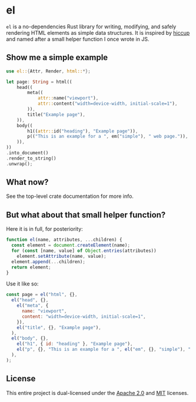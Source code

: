 # el

`el` is a no-dependencies Rust library for writing, modifying, and safely
rendering HTML elements as simple data structures. It is inspired by [hiccup]
and named after a small helper function I once wrote in JS.

[hiccup]: https://github.com/weavejester/hiccup

## Show me a simple example

```rs
use el::{Attr, Render, html::*};

let page: String = html((
    head((
        meta((
            attr::name("viewport"),
            attr::content("width=device-width, initial-scale=1"),
        )),
        title("Example page"),
    )),
    body((
        h1((attr::id("heading"), "Example page")),
        p(("This is an example for a ", em("simple"), " web page.")),
    )),
))
.into_document()
.render_to_string()
.unwrap();
```

## What now?

See the top-level crate documentation for more info.

## But what about that small helper function?

Here it is in full, for posteriority:

```js
function el(name, attributes, ...children) {
  const element = document.createElement(name);
  for (const [name, value] of Object.entries(attributes))
    element.setAttribute(name, value);
  element.append(...children);
  return element;
}
```

Use it like so:

```js
const page = el("html", {},
  el("head", {},
    el("meta", {
      name: "viewport",
      content: "width=device-width, initial-scale=1",
    }),
    el("title", {}, "Example page"),
  ),
  el("body", {},
    el("h1", { id: "heading" }, "Example page"),
    el("p", {}, "This is an example for a ", el("em", {}, "simple"), " web page."),
  ),
);
```

## License

This entire project is dual-licensed under the [Apache 2.0] and [MIT] licenses.

[Apache 2.0]: LICENSE-APACHE
[MIT]: LICENSE-MIT
